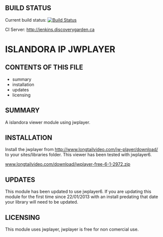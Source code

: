 BUILD STATUS
------------
Current build status:
[![Build Status](https://travis-ci.org/Islandora/islandora_jwplayer.png?branch=7.x)](https://travis-ci.org/Islandora/islandora_jwplayer)

CI Server:
http://jenkins.discoverygarden.ca

ISLANDORA IP JWPLAYER
==================

CONTENTS OF THIS FILE
---------------------

 * summary
 * installation
 * updates
 * licensing

SUMMARY
-------

A islandora viewer module using jwplayer.

INSTALLATION
------------

Install the jwplayer from http://www.longtailvideo.com/jw-player/download/
to your sites/libraries folder.  This viewer has been tested with jwplayer6.

www.longtailvideo.com/download/jwplayer-free-6-1-2972.zip

UPDATES
-------

This module has been updated to use jwplayer6.  If you are updating this module
for the first time since 22/01/2013 with an install predating that date your
library will need to be updated.

LICENSING
---------

This module uses jwplayer, jwplayer is free for non comercial use.
